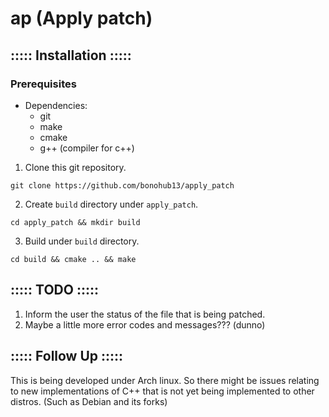 # ap (Apply patch)

## ::::: Installation :::::
### Prerequisites
- Dependencies:
    - git
    - make
    - cmake
    - g++ (compiler for c++)

1. Clone this git repository.
```
git clone https://github.com/bonohub13/apply_patch
```
2. Create `build` directory under `apply_patch`.
```
cd apply_patch && mkdir build
```
3. Build under `build` directory.
```
cd build && cmake .. && make
```

## ::::: TODO :::::
1. Inform the user the status of the file that is being patched.
2. Maybe a little more error codes and messages??? (dunno)

## ::::: Follow Up :::::
This is being developed under Arch linux. So there might be issues relating to
new implementations of C++ that is not yet being implemented to other distros.
(Such as Debian and its forks)
